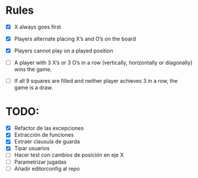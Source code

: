 # Rules

- [X] X always goes first
- [X] Players alternate placing X’s and O’s on the board
- [X] Players cannot play on a played position
- [ ] A player with 3 X’s or 3 O’s in a row (vertically, horizontally or diagonally) wins the game.
- [ ] If all 9 squares are filled and neither player achieves 3 in a row, the game is a draw.


# TODO:
- [X] Refactor de las excepciones
- [X] Extracción de funciones
- [X] Extraer clausula de guarda
- [X] Tipar usuarios
- [ ] Hacer test con cambios de posición en eje X
- [ ] Parametrizar jugadas
- [ ] Añadir editorconfig al repo
